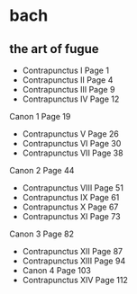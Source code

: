 # bach
## the art of fugue

- Contrapunctus I Page 1
- Contrapunctus II Page 4
- Contrapunctus III Page 9
- Contrapunctus IV Page 12

Canon 1 Page 19
- Contrapunctus V Page 26
- Contrapunctus VI Page 30
- Contrapunctus VII Page 38

Canon 2 Page 44
- Contrapunctus VIII Page 51
- Contrapunctus IX Page 61
- Contrapunctus X Page 67
- Contrapunctus XI Page 73

Canon 3 Page 82
- Contrapunctus XII Page 87
- Contrapunctus XIII Page 94
- Canon 4 Page 103
- Contrapunctus XIV Page 112

